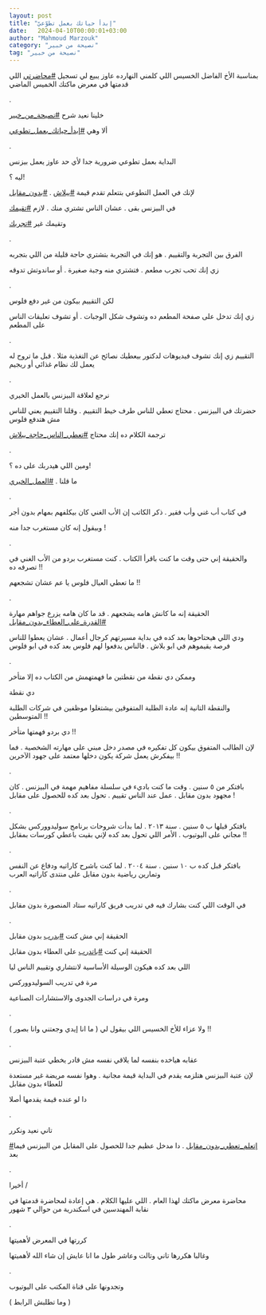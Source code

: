 ```yaml
---
layout: post
title: "إبدأ حياتك بعمل تطوّعيّ"
date:   2024-04-10T00:00:01+03:00
author: "Mahmoud Marzouk"
category: "نصيحة من خبير"
tag: "نصيحة من خبير"
---
```



بمناسبة الأخ الفاضل الخسيس اللي كلمني النهارده عاوز يبيع
لي تسجيل
[<u>\#محاضرتي</u>](https://www.facebook.com/hashtag/%D9%85%D8%AD%D8%A7%D8%B6%D8%B1%D8%AA%D9%8A?__eep__=6&__cft__%5b0%5d=AZUKk7gbkiC1QyeO9SMEidGov6kZWuG9UsWxOnBA82qlKBCqB8isSZE8oAplJ5XQ-Uwc-IHJ2ppUfaYucukpf-LtVliJ_rTWp51tvfqwIK3tYWFaIEXgNCK_bMn524ctauxtSzbNbAU7oTYcVaWstkEQMEq_Qy5WbK_UeF00bN71Pg&__tn__=*NK-R)
اللي قدمتها في معرض ماكتك الخميس الماضي

.

خلينا نعيد شرح
[<u>\#نصيحة\_من\_خبير</u>](https://www.facebook.com/hashtag/%D9%86%D8%B5%D9%8A%D8%AD%D8%A9_%D9%85%D9%86_%D8%AE%D8%A8%D9%8A%D8%B1?__eep__=6&__cft__%5b0%5d=AZUKk7gbkiC1QyeO9SMEidGov6kZWuG9UsWxOnBA82qlKBCqB8isSZE8oAplJ5XQ-Uwc-IHJ2ppUfaYucukpf-LtVliJ_rTWp51tvfqwIK3tYWFaIEXgNCK_bMn524ctauxtSzbNbAU7oTYcVaWstkEQMEq_Qy5WbK_UeF00bN71Pg&__tn__=*NK-R)

ألا وهي
[<u>\#إبدأ\_حياتك\_بعمل\_تطوعي</u>](https://www.facebook.com/hashtag/%D8%A5%D8%A8%D8%AF%D8%A3_%D8%AD%D9%8A%D8%A7%D8%AA%D9%83_%D8%A8%D8%B9%D9%85%D9%84_%D8%AA%D8%B7%D9%88%D8%B9%D9%8A?__eep__=6&__cft__%5b0%5d=AZUKk7gbkiC1QyeO9SMEidGov6kZWuG9UsWxOnBA82qlKBCqB8isSZE8oAplJ5XQ-Uwc-IHJ2ppUfaYucukpf-LtVliJ_rTWp51tvfqwIK3tYWFaIEXgNCK_bMn524ctauxtSzbNbAU7oTYcVaWstkEQMEq_Qy5WbK_UeF00bN71Pg&__tn__=*NK-R)

.

البداية بعمل تطوعي ضرورية جدا لأي حد عاوز يعمل
بيزنس

ليه ؟!

لإنك في العمل التطوعي بتتعلم تقدم قيمة
[<u>\#ببلاش</u>](https://www.facebook.com/hashtag/%D8%A8%D8%A8%D9%84%D8%A7%D8%B4?__eep__=6&__cft__%5b0%5d=AZUKk7gbkiC1QyeO9SMEidGov6kZWuG9UsWxOnBA82qlKBCqB8isSZE8oAplJ5XQ-Uwc-IHJ2ppUfaYucukpf-LtVliJ_rTWp51tvfqwIK3tYWFaIEXgNCK_bMn524ctauxtSzbNbAU7oTYcVaWstkEQMEq_Qy5WbK_UeF00bN71Pg&__tn__=*NK-R)
.
[<u>\#بدون\_مقابل</u>](https://www.facebook.com/hashtag/%D8%A8%D8%AF%D9%88%D9%86_%D9%85%D9%82%D8%A7%D8%A8%D9%84?__eep__=6&__cft__%5b0%5d=AZUKk7gbkiC1QyeO9SMEidGov6kZWuG9UsWxOnBA82qlKBCqB8isSZE8oAplJ5XQ-Uwc-IHJ2ppUfaYucukpf-LtVliJ_rTWp51tvfqwIK3tYWFaIEXgNCK_bMn524ctauxtSzbNbAU7oTYcVaWstkEQMEq_Qy5WbK_UeF00bN71Pg&__tn__=*NK-R)

في البيزنس بقى . عشان الناس تشتري منك . لازم
[<u>\#تقيمك</u>](https://www.facebook.com/hashtag/%D8%AA%D9%82%D9%8A%D9%85%D9%83?__eep__=6&__cft__%5b0%5d=AZUKk7gbkiC1QyeO9SMEidGov6kZWuG9UsWxOnBA82qlKBCqB8isSZE8oAplJ5XQ-Uwc-IHJ2ppUfaYucukpf-LtVliJ_rTWp51tvfqwIK3tYWFaIEXgNCK_bMn524ctauxtSzbNbAU7oTYcVaWstkEQMEq_Qy5WbK_UeF00bN71Pg&__tn__=*NK-R)

وتقيمك غير
[<u>\#تجربك</u>](https://www.facebook.com/hashtag/%D8%AA%D8%AC%D8%B1%D8%A8%D9%83?__eep__=6&__cft__%5b0%5d=AZUKk7gbkiC1QyeO9SMEidGov6kZWuG9UsWxOnBA82qlKBCqB8isSZE8oAplJ5XQ-Uwc-IHJ2ppUfaYucukpf-LtVliJ_rTWp51tvfqwIK3tYWFaIEXgNCK_bMn524ctauxtSzbNbAU7oTYcVaWstkEQMEq_Qy5WbK_UeF00bN71Pg&__tn__=*NK-R)

.

الفرق بين التجربة والتقييم . هو إنك في التجربة بتشتري
حاجة قليلة من اللي بتجربه

زي إنك تحب تجرب مطعم . فتشتري منه وجبة صغيرة . أو
ساندوتش تدوقه

.

لكن التقييم بيكون من غير دفع فلوس

زي إنك تدخل على صفحة المطعم ده وتشوف شكل الوجبات . أو
تشوف تعليقات الناس على المطعم

.

التقييم زي إنك تشوف فيديوهات لدكتور بيعطيك نصائح عن
التغذية مثلا . قبل ما تروح له يعمل لك نظام غذائي أو ريجيم

.

نرجع لعلاقة البيزنس بالعمل الخيري

حضرتك في البيزنس . محتاج تعطي للناس طرف خيط التقييم .
وقلنا التقييم يعني للناس مش هتدفع فلوس

ترجمة الكلام ده إنك محتاج
[<u>\#تعطي\_الناس\_حاجة\_ببلاش</u>](https://www.facebook.com/hashtag/%D8%AA%D8%B9%D8%B7%D9%8A_%D8%A7%D9%84%D9%86%D8%A7%D8%B3_%D8%AD%D8%A7%D8%AC%D8%A9_%D8%A8%D8%A8%D9%84%D8%A7%D8%B4?__eep__=6&__cft__%5b0%5d=AZUKk7gbkiC1QyeO9SMEidGov6kZWuG9UsWxOnBA82qlKBCqB8isSZE8oAplJ5XQ-Uwc-IHJ2ppUfaYucukpf-LtVliJ_rTWp51tvfqwIK3tYWFaIEXgNCK_bMn524ctauxtSzbNbAU7oTYcVaWstkEQMEq_Qy5WbK_UeF00bN71Pg&__tn__=*NK-R)

.

ومين اللي هيدربك على ده ؟!

ما قلنا .
[<u>\#العمل\_الخيري</u>](https://www.facebook.com/hashtag/%D8%A7%D9%84%D8%B9%D9%85%D9%84_%D8%A7%D9%84%D8%AE%D9%8A%D8%B1%D9%8A?__eep__=6&__cft__%5b0%5d=AZUKk7gbkiC1QyeO9SMEidGov6kZWuG9UsWxOnBA82qlKBCqB8isSZE8oAplJ5XQ-Uwc-IHJ2ppUfaYucukpf-LtVliJ_rTWp51tvfqwIK3tYWFaIEXgNCK_bMn524ctauxtSzbNbAU7oTYcVaWstkEQMEq_Qy5WbK_UeF00bN71Pg&__tn__=*NK-R)

.

في كتاب أب غني وأب فقير . ذكر الكاتب إن الأب الغني كان
بيكلفهم بمهام بدون أجر

وبيقول إنه كان مستغرب جدا منه !

.

والحقيقة إني حتى وقت ما كنت باقرأ الكتاب . كنت مستغرب
بردو من الأب الغني في تصرفه ده !!

ما تعطي العيال فلوس يا عم عشان تشجعهم !!

.

الحقيقة إنه ما كانش هامه يشجعهم . قد ما كان هامه يزرع
جواهم مهارة
[<u>\#القدرة\_على\_العطاء\_بدون\_مقابل</u>](https://www.facebook.com/hashtag/%D8%A7%D9%84%D9%82%D8%AF%D8%B1%D8%A9_%D8%B9%D9%84%D9%89_%D8%A7%D9%84%D8%B9%D8%B7%D8%A7%D8%A1_%D8%A8%D8%AF%D9%88%D9%86_%D9%85%D9%82%D8%A7%D8%A8%D9%84?__eep__=6&__cft__%5b0%5d=AZUKk7gbkiC1QyeO9SMEidGov6kZWuG9UsWxOnBA82qlKBCqB8isSZE8oAplJ5XQ-Uwc-IHJ2ppUfaYucukpf-LtVliJ_rTWp51tvfqwIK3tYWFaIEXgNCK_bMn524ctauxtSzbNbAU7oTYcVaWstkEQMEq_Qy5WbK_UeF00bN71Pg&__tn__=*NK-R)

ودي اللي هيحتاحوها بعد كده في بداية مسيرتهم كرجال أعمال
. عشان يعطوا للناس فرصة يقيموهم في ابو بلاش . فالناس يدفعوا لهم فلوس بعد
كده في ابو فلوس

.

وممكن دي نقطة من نقطتين ما فهمتهمش من الكتاب ده إلا
متأخر

دي نقطة

والنقطة التانية إنه عادة الطلبة المتفوقين بيشتغلوا
موظفين في شركات الطلبة المتوسطين !!

دي بردو فهمتها متأخر !!

لإن الطالب المتفوق بيكون كل تفكيره في مصدر دخل مبني على
مهارته الشخصية . فما بيفكرش يعمل شركة يكون دخلها معتمد على جهود
الآخرين !!

.

بافتكر من ٥ سنين . وقت ما كنت باديء في سلسلة مفاهيم مهمة
في البيزنس . كان مجهود بدون مقابل . عمل عند الناس تقييم . تحول بعد كده
للحصول على مقابل !

.

بافتكر قبلها ب ٥ سنين . سنة ٢٠١٣ . لما بدأت شروحات
برنامج سوليدووركس بشكل مجاني على اليوتيوب . الأمر اللي تحول بعد كده لإني
بقيت باعطي كورسات بمقابل !!

.

بافتكر قبل كده ب ١٠ سنين . سنة ٢٠٠٤ . لما كنت باشرح
كاراتيه ودفاع عن النفس وتمارين رياضية بدون مقابل على منتدى كاراتيه
العرب

.

في الوقت اللي كنت بشارك فيه في تدريب فريق كاراتيه ستاد
المنصورة بدون مقابل

.

الحقيقة إني مش كنت
[<u>\#بدرب</u>](https://www.facebook.com/hashtag/%D8%A8%D8%AF%D8%B1%D8%A8?__eep__=6&__cft__%5b0%5d=AZUKk7gbkiC1QyeO9SMEidGov6kZWuG9UsWxOnBA82qlKBCqB8isSZE8oAplJ5XQ-Uwc-IHJ2ppUfaYucukpf-LtVliJ_rTWp51tvfqwIK3tYWFaIEXgNCK_bMn524ctauxtSzbNbAU7oTYcVaWstkEQMEq_Qy5WbK_UeF00bN71Pg&__tn__=*NK-R)
بدون مقابل

الحقيقة إني كنت
[<u>\#باتدرب</u>](https://www.facebook.com/hashtag/%D8%A8%D8%A7%D8%AA%D8%AF%D8%B1%D8%A8?__eep__=6&__cft__%5b0%5d=AZUKk7gbkiC1QyeO9SMEidGov6kZWuG9UsWxOnBA82qlKBCqB8isSZE8oAplJ5XQ-Uwc-IHJ2ppUfaYucukpf-LtVliJ_rTWp51tvfqwIK3tYWFaIEXgNCK_bMn524ctauxtSzbNbAU7oTYcVaWstkEQMEq_Qy5WbK_UeF00bN71Pg&__tn__=*NK-R)
على العطاء بدون مقابل

اللي بعد كده هيكون الوسيلة الأساسية لانتشاري وتقييم
الناس ليا

مرة في تدريب السوليدووركس

ومرة في دراسات الجدوى والاستشارات الصناعية

.

ولا عزاء للأخ الخسيس اللي بيقول لي ( ما انا إيدي وجعتني
وانا بصور ) !!

.

عقابه هياخده بنفسه لما يلاقي نفسه مش قادر يخطي عتبة
البيزنس

لإن عتبة البيزنس هتلزمه يقدم في البداية قيمة مجانية .
وهوا نفسه مريضة غير مستعدة للعطاء بدون مقابل

دا لو عنده قيمة يقدمها أصلا

.

تاني نعيد ونكرر

[<u>\#إتعلم\_تعطي\_بدون\_مقابل</u>](https://www.facebook.com/hashtag/%D8%A5%D8%AA%D8%B9%D9%84%D9%85_%D8%AA%D8%B9%D8%B7%D9%8A_%D8%A8%D8%AF%D9%88%D9%86_%D9%85%D9%82%D8%A7%D8%A8%D9%84?__eep__=6&__cft__%5b0%5d=AZUKk7gbkiC1QyeO9SMEidGov6kZWuG9UsWxOnBA82qlKBCqB8isSZE8oAplJ5XQ-Uwc-IHJ2ppUfaYucukpf-LtVliJ_rTWp51tvfqwIK3tYWFaIEXgNCK_bMn524ctauxtSzbNbAU7oTYcVaWstkEQMEq_Qy5WbK_UeF00bN71Pg&__tn__=*NK-R)
. دا مدخل عظيم جدا للحصول على المقابل من البيزنس فيما
بعد

.

أخيرا /

محاضرة معرض ماكتك لهذا العام . اللي عليها الكلام . هي
إعادة لمحاضرة قدمتها في نقابة المهندسين في اسكندرية من حوالي ٣
شهور

.

كررتها في المعرض لأهميتها

وغالبا هكررها تاني وتالت وعاشر طول ما انا عايش إن شاء
الله لأهميتها

.

وتجدونها على قناة المكتب على اليوتيوب

( وما تطلبش الرابط )
